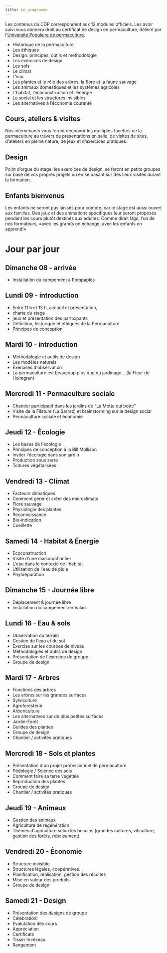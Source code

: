 ```yaml
---
title: Le programme
---
```

Les contenus du CDP correspondent aux 12 modules officiels. Les avoir suivi vous donnera droit au certificat de design en permaculture, délivré par
l’[Université Populaire de permaculture](http://permaculture-upp.org/).

* Historique de la permaculture
* Les éthiques
* Design: principes, outils et méthodologie
* Les exercices de design
* Les sols
* Le climat
* L’eau
* Les plantes et le rôle des arbres, la flore et la faune sauvage
* Les animaux domestiques et les systèmes agricoles
* L’habitat, l’écoconstruction et l’énergie
* Le social et les structures invisibles 
* Les alternatives à l’économie courante

## Cours, ateliers & visites

Nos intervenants vous feront découvrir les multiples facettes de la permaculture
au travers de présentations en salle, de visites de sites, d’ateliers en pleine
nature, de jeux et d’exercices pratiques.

## Design

Point d’orgue du stage: les exercices de design, se feront en petits groupes sur
base de vos propres projets ou en se basant sur des lieux visités durant la
formation.

## Enfants bienvenus

Les enfants ne seront pas laissés pour compte, car le stage est aussi ouvert aux familles. Des jeux et des animations spécifiques leur seront proposés pendant les cours plutôt destinés aux adultes. Comme dirait Ugo, l’un de nos formateurs,
«avec les grands on échange, avec les enfants on apprend!»

# Jour par jour

## Dimanche 08 - arrivée
* Installation du campement à Pompaples
 
## Lundi 09 - introduction

* Entre 11 h et 13 h, accueil et présentation, 
* charte du stage
* jeux et présentation des participants
* Définition, historique et éthiques de la Permaculture
* Principes de conception

## Mardi 10 - introduction
* Méthodologie et outils de design 
* Les modèles naturels 
* Exercises d'observation 
* La permaculture est beaucoup plus que du jardinage... (la Fleur de Holmgren) 

## Mercredi 11 - Permaculture sociale
* Chantier participatif dans les jardins de "La Motte qui botte" 
* Visite de la Filature (La Sarraz) et brainstorming sur le design social 
* Permaculture sociale et économie 

## Jeudi 12 - Écologie

* Les bases de l'écologie 
* Principes de conception à la Bill Mollison 
* Inviter l'écologie dans son jardin 
* Production sous serre 
* Toitures végétalisées 

## Vendredi 13 - Climat

* Facteurs climatiques 
* Comment gérer et créer des microclimats 
* Flore sauvage 
* Physiologie des plantes 
* Reconnaissance 
* Bio-indication 
* Cueillette 

## Samedi 14 - Habitat & Énergie

* Ecoconstruction 
* Visite d'une maison/chantier 
* L'eau dans le contexte de l'habitat 
* Utilisation de l'eau de pluie 
* Phytoépuration 

## Dimanche 15 - Journée libre
* Déplacement & journée libre 
* Installation du campement en Valais 

## Lundi 16 - Eau & sols

* Observation du terrain 
* Gestion de l'eau et du sol 
* Exercise sur les courbes de niveau 
* Méthodologies et outils de design 
* Présentation de l'exercice de groupe 
* Groupe de design 

## Mardi 17 - Arbres

* Fonctions des arbres 
* Les arbres sur les grandes surfaces 
* Sylviculture 
* Agroforesterie 
* Arboriculture 
* Les alternatives sur de plus petites surfaces 
* Jardin-Forêt 
* Guildes des plantes 
* Groupe de design 
* Chantier / activités pratiques 

## Mercredi 18 - Sols et plantes

* Présentation d'un projet professionnel de permaculture 
* Pédologie / Science des sols 
* Comment faire sa terre végétale 
* Reproduction des plantes 
* Groupe de design 
* Chantier / activités pratiques 

## Jeudi 19 - Animaux

* Gestion des animaux 
* Agriculture de régénération 
* Thémes d'agriculture selon les besoins (grandes cultures, viticulture, gestion des forêts, reboisement) 

## Vendredi 20 - Économie

* Structure invisible 
* Structures légales, coopératives... 
* Planification, réalisation, gestion des récoltes 
* Mise en valeur des produits 
* Groupe de design 

## Samedi 21 - Design

* Présentation des designs de groupe 
* Célébration! 
* Evalutation des cours 
* Appréciation 
* Certificats 
* Tisser le réseau 
* Rangement 
